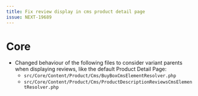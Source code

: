 ```yaml
---
title: Fix review display in cms product detail page
issue: NEXT-19689
---
```

# Core
* Changed behaviour of the following files to consider variant parents when displaying reviews, like the default Product Detail Page:
  * `src/Core/Content/Product/Cms/BuyBoxCmsElementResolver.php`
  * `src/Core/Content/Product/Cms/ProductDescriptionReviewsCmsElementResolver.php`